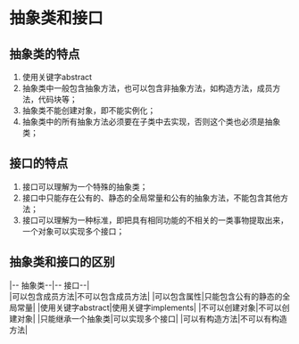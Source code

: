 # 抽象类和接口

## 抽象类的特点

1. 使用关键字abstract
2. 抽象类中一般包含抽象方法，也可以包含非抽象方法，如构造方法，成员方法，代码块等；
3. 抽象类不能创建对象，即不能实例化；
4. 抽象类中的所有抽象方法必须要在子类中去实现，否则这个类也必须是抽象类；

## 接口的特点

1. 接口可以理解为一个特殊的抽象类；
2. 接口中只能存在公有的、静态的全局常量和公有的抽象方法，不能包含其他方法；
3. 接口可以理解为一种标准，即把具有相同功能的不相关的一类事物提取出来，一个对象可以实现多个接口；

## 抽象类和接口的区别

|-- 抽象类--|-- 接口--|  
|可以包含成员方法|不可以包含成员方法|
|可以包含属性|只能包含公有的静态的全局常量|
|使用关键字abstract|使用关键字implements|
|不可以创建对象|不可以创建对象|
|只能继承一个抽象类|可以实现多个接口|
|可以有构造方法|不可以有构造方法|

